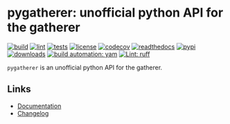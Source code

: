 # pygatherer: unofficial python API for the gatherer

[![build][build_badge]][build_url]
[![lint][lint_badge]][lint_url]
[![tests][tests_badge]][tests_url]
[![license][licence_badge]][licence_url]
[![codecov][codecov_badge]][codecov_url]
[![readthedocs][readthedocs_badge]][readthedocs_url]
[![pypi][pypi_badge]][pypi_url]
[![downloads][pepy_badge]][pepy_url]
[![build automation: yam][yam_badge]][yam_url]
[![Lint: ruff][ruff_badge]][ruff_url]

`pygatherer` is an unofficial python API for the gatherer.

## Links

- [Documentation]
- [Changelog]

[build_badge]: https://github.com/spapanik/pygatherer/actions/workflows/build.yml/badge.svg
[build_url]: https://github.com/spapanik/pygatherer/actions/workflows/build.yml
[lint_badge]: https://github.com/spapanik/pygatherer/actions/workflows/lint.yml/badge.svg
[lint_url]: https://github.com/spapanik/pygatherer/actions/workflows/lint.yml
[tests_badge]: https://github.com/spapanik/pygatherer/actions/workflows/tests.yml/badge.svg
[tests_url]: https://github.com/spapanik/pygatherer/actions/workflows/tests.yml
[licence_badge]: https://img.shields.io/pypi/l/pygatherer
[licence_url]: https://pygatherer.readthedocs.io/en/stableLICENSE/
[codecov_badge]: https://codecov.io/github/spapanik/pygatherer/graph/badge.svg?token=Q20F84BW72
[codecov_url]: https://codecov.io/github/spapanik/pygatherer
[readthedocs_badge]: https://readthedocs.org/projects/pygatherer/badge/?version=latest
[readthedocs_url]: https://pygatherer.readthedocs.io/en/latest/
[pypi_badge]: https://img.shields.io/pypi/v/pygatherer
[pypi_url]: https://pypi.org/project/pygatherer
[pepy_badge]: https://pepy.tech/badge/pygatherer
[pepy_url]: https://pepy.tech/project/pygatherer
[yam_badge]: https://img.shields.io/badge/build%20automation-yamk-success
[yam_url]: https://github.com/spapanik/yamk
[ruff_badge]: https://img.shields.io/endpoint?url=https://raw.githubusercontent.com/charliermarsh/ruff/main/assets/badge/v1.json
[ruff_url]: https://github.com/charliermarsh/ruff
[Documentation]: https://pygatherer.readthedocs.io/en/stable/
[Changelog]: https://pygatherer.readthedocs.io/en/stable/CHANGELOG/
